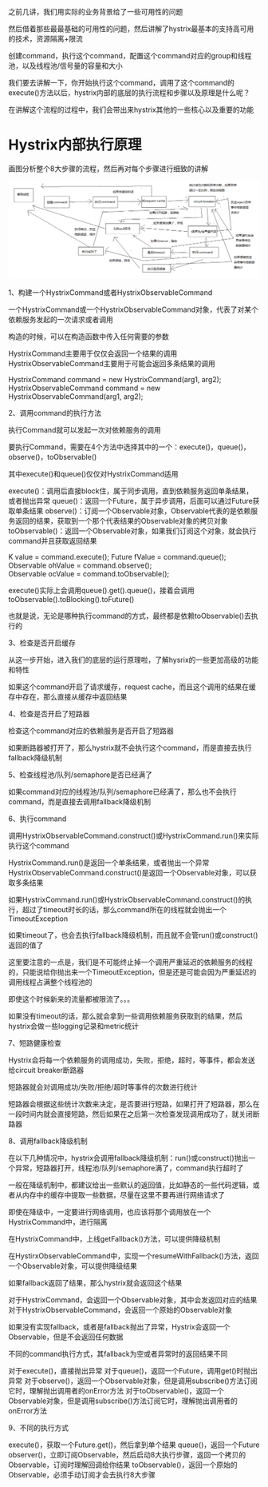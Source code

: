 
之前几讲，我们用实际的业务背景给了一些可用性的问题

然后借着那些最最基础的可用性的问题，然后讲解了hystrix最基本的支持高可用的技术，资源隔离+限流

创建command，执行这个command，配置这个command对应的group和线程池，以及线程池/信号量的容量和大小

我们要去讲解一下，你开始执行这个command，调用了这个command的execute()方法以后，hystrix内部的底层的执行流程和步骤以及原理是什么呢？

在讲解这个流程的过程中，我们会带出来hystrix其他的一些核心以及重要的功能

# Hystrix内部执行原理
画图分析整个8大步骤的流程，然后再对每个步骤进行细致的讲解

![](hystrix执行时的8大流程以及内部原理.png)

1、构建一个HystrixCommand或者HystrixObservableCommand

一个HystrixCommand或一个HystrixObservableCommand对象，代表了对某个依赖服务发起的一次请求或者调用

构造的时候，可以在构造函数中传入任何需要的参数

HystrixCommand主要用于仅仅会返回一个结果的调用
HystrixObservableCommand主要用于可能会返回多条结果的调用

HystrixCommand command = new HystrixCommand(arg1, arg2);
HystrixObservableCommand command = new HystrixObservableCommand(arg1, arg2);

2、调用command的执行方法

执行Command就可以发起一次对依赖服务的调用

要执行Command，需要在4个方法中选择其中的一个：execute()，queue()，observe()，toObservable()

其中execute()和queue()仅仅对HystrixCommand适用

execute()：调用后直接block住，属于同步调用，直到依赖服务返回单条结果，或者抛出异常
queue()：返回一个Future，属于异步调用，后面可以通过Future获取单条结果
observe()：订阅一个Observable对象，Observable代表的是依赖服务返回的结果，获取到一个那个代表结果的Observable对象的拷贝对象
toObservable()：返回一个Observable对象，如果我们订阅这个对象，就会执行command并且获取返回结果

K             value   = command.execute();
Future<K>     fValue  = command.queue();
Observable<K> ohValue = command.observe();         
Observable<K> ocValue = command.toObservable();    

execute()实际上会调用queue().get().queue()，接着会调用toObservable().toBlocking().toFuture()

也就是说，无论是哪种执行command的方式，最终都是依赖toObservable()去执行的

3、检查是否开启缓存

从这一步开始，进入我们的底层的运行原理啦，了解hysrix的一些更加高级的功能和特性

如果这个command开启了请求缓存，request cache，而且这个调用的结果在缓存中存在，那么直接从缓存中返回结果

4、检查是否开启了短路器

检查这个command对应的依赖服务是否开启了短路器

如果断路器被打开了，那么hystrix就不会执行这个command，而是直接去执行fallback降级机制

5、检查线程池/队列/semaphore是否已经满了

如果command对应的线程池/队列/semaphore已经满了，那么也不会执行command，而是直接去调用fallback降级机制

6、执行command

调用HystrixObservableCommand.construct()或HystrixCommand.run()来实际执行这个command

HystrixCommand.run()是返回一个单条结果，或者抛出一个异常
HystrixObservableCommand.construct()是返回一个Observable对象，可以获取多条结果

如果HystrixCommand.run()或HystrixObservableCommand.construct()的执行，超过了timeout时长的话，那么command所在的线程就会抛出一个TimeoutException

如果timeout了，也会去执行fallback降级机制，而且就不会管run()或construct()返回的值了

这里要注意的一点是，我们是不可能终止掉一个调用严重延迟的依赖服务的线程的，只能说给你抛出来一个TimeoutException，但是还是可能会因为严重延迟的调用线程占满整个线程池的

即使这个时候新来的流量都被限流了。。。

如果没有timeout的话，那么就会拿到一些调用依赖服务获取到的结果，然后hystrix会做一些logging记录和metric统计

7、短路健康检查

Hystrix会将每一个依赖服务的调用成功，失败，拒绝，超时，等事件，都会发送给circuit breaker断路器

短路器就会对调用成功/失败/拒绝/超时等事件的次数进行统计

短路器会根据这些统计次数来决定，是否要进行短路，如果打开了短路器，那么在一段时间内就会直接短路，然后如果在之后第一次检查发现调用成功了，就关闭断路器

8、调用fallback降级机制

在以下几种情况中，hystrix会调用fallback降级机制：run()或construct()抛出一个异常，短路器打开，线程池/队列/semaphore满了，command执行超时了

一般在降级机制中，都建议给出一些默认的返回值，比如静态的一些代码逻辑，或者从内存中的缓存中提取一些数据，尽量在这里不要再进行网络请求了

即使在降级中，一定要进行网络调用，也应该将那个调用放在一个HystrixCommand中，进行隔离

在HystrixCommand中，上线getFallback()方法，可以提供降级机制

在HystirxObservableCommand中，实现一个resumeWithFallback()方法，返回一个Observable对象，可以提供降级结果

如果fallback返回了结果，那么hystrix就会返回这个结果

对于HystrixCommand，会返回一个Observable对象，其中会发返回对应的结果
对于HystrixObservableCommand，会返回一个原始的Observable对象

如果没有实现fallback，或者是fallback抛出了异常，Hystrix会返回一个Observable，但是不会返回任何数据

不同的command执行方式，其fallback为空或者异常时的返回结果不同

对于execute()，直接抛出异常
对于queue()，返回一个Future，调用get()时抛出异常
对于observe()，返回一个Observable对象，但是调用subscribe()方法订阅它时，理解抛出调用者的onError方法
对于toObservable()，返回一个Observable对象，但是调用subscribe()方法订阅它时，理解抛出调用者的onError方法

9、不同的执行方式

execute()，获取一个Future.get()，然后拿到单个结果
queue()，返回一个Future
observer()，立即订阅Observable，然后启动8大执行步骤，返回一个拷贝的Observable，订阅时理解回调给你结果
toObservable()，返回一个原始的Observable，必须手动订阅才会去执行8大步骤





